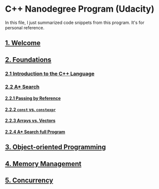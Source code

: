 # C++ Nanodegree Program (Udacity)
In this file, I just summarized code snippets from this program. It's for personal reference.

## [1. Welcome](./01_welcome/)
## [2. Foundations](./02_foundations/README.MD#-foundations)
### [2.1 Introduction to the C++ Language]()
### [2.2 A* Search](./02_foundations/README.MD#2.-a*-search)
#### [2.2.1 Passing by Reference](./02_foundations/README.MD#linktest)
#### [2.2.2 `const` vs. `constexpr`]()
#### [2.2.3 Arrays vs. Vectors]()
#### [2.2.4 A* Search full Program](./02_foundations/README.MD###-2.4.-a*-search-full-program)
## [3. Object-oriented Programming](./03_oop/)
## [4. Memory Management](./04_mem_mgmt/)
## [5. Concurrency](./05_concurrency/)
